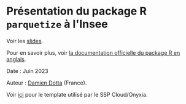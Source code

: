 # Présentation du package R `parquetize` à l'Insee

Voir les [slides](https://ddotta.github.io/parquetize_presentation/).

Pour en savoir plus, voir [la documentation officielle du package R en anglais](https://github.com/ddotta/parquetize).

Date : Juin 2023

Auteur : [Damien Dotta](https://github.com/ddotta) (France).

Voir [ici](https://github.com/InseeFrLab/onyxia-quarto) pour le template utilisé par le SSP Cloud/Onyxia.
